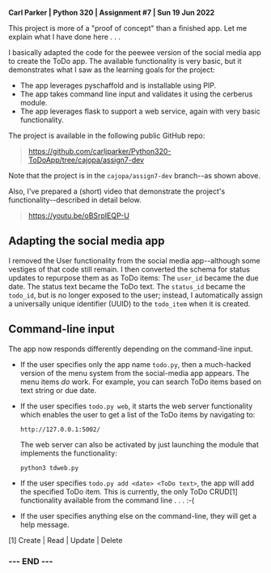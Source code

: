 
**Carl Parker | Python 320 | Assignment #7 | Sun 19 Jun 2022**

This project is more of a "proof of concept" than a finished app. Let me
explain what I have done here . . . 

I basically adapted the code for the peewee version of the social media
app to create the ToDo app. The available functionality is very basic,
but it demonstrates what I saw as the learning goals for the project:

- The app leverages pyschaffold and is installable using PIP.
- The app takes command line input and validates it using the cerberus
  module.
- The app leverages flask to support a web service, again with very
  basic functionality.

The project is available in the following public GitHub repo:

>  <https://github.com/carljparker/Python320-ToDoApp/tree/cajopa/assign7-dev>

Note that the project is in the `cajopa/assign7-dev` branch--as shown
above.

Also, I've prepared a (short) video that demonstrate the project's
functionality--described in detail below.

>  <https://youtu.be/oBSrpIEQP-U>


## Adapting the social media app ##

I removed the User functionality from the social media app--although
some vestiges of that code still remain. I then converted the schema for
status updates to repurpose them as as ToDo items: The `user_id` became
the due date. The status text became the ToDo text. The `status_id`
became the `todo_id`, but is no longer exposed to the user; instead, I
automatically assign a universally unique identifier (UUID) to the
`todo_item` when it is created.


## Command-line input ##

The app now responds differently depending on the command-line input.

- If the user specifies only the app name `todo.py`, then a much-hacked
  version of the menu system from the social-media app appears. The menu
  items _do_ work. For example, you can search ToDo items based on text
  string or due date.

- If the user specifies `todo.py web`, it starts the web server
  functionality which enables the user to get a list of the ToDo items
  by navigating to:

      http://127.0.0.1:5002/

  The web server can also be activated by just launching the module
  that implements the functionality:

      python3 tdweb.py

- If the user specifies `todo.py add <date> <ToDo text>`, the app will
  add the specified ToDo item. This is currently, the only ToDo CRUD[1]
  functionality available from the command line . . . :-(

- If the user specifies anything else on the command-line, they will get
  a help message.


[1] Create | Read | Update | Delete


### --- END --- ###

